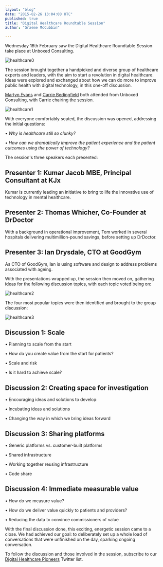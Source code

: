 ```yaml
---
layout: "blog"
date: "2015-02-26 13:04:00 UTC"
published: true
title: "Digital Healthcare Roundtable Session"
author: "Graeme McCubbin"

---
```


Wednesday 18th February saw the Digital Healthcare Roundtable Session take place at Unboxed Consulting.  
  
 ![healthcare0](http://i1291.photobucket.com/albums/b548/grammccram/DSC01779\_zpsd4fmmo16.jpg)   
 The session brought together a handpicked and diverse group of healthcare experts and leaders, with the aim to start a revolution in digital healthcare. Ideas were explored and exchanged about how we can do more to improve public health with digital technology, in this one-off discussion.  
  
 [Martyn Evans](http://www.unboxedconsulting.com/people/martyn-evans) and [Carrie Bedingfield](http://www.unboxedconsulting.com/people/carrie-bedingfield) both attended from Unboxed Consulting, with Carrie chairing the session.  
  
 ![healthcare1](http://i1291.photobucket.com/albums/b548/grammccram/Screen%20Shot%202015-02-24%20at%2011.51.23\_zpskt1lvghp.png)  With everyone comfortably seated, the discussion was opened, addressing the initial questions:  
 • _Why is healthcare still so clunky?_  
 • _How can we dramatically improve the patient experience and the patient outcomes using the power of technology?_  
  
 The session's three speakers each presented:

## Presenter 1: Kumar Jacob MBE, Principal Consultant at KJx
 Kumar is currently leading an initiative to bring to life the innovative use of technology in mental healthcare.  
  

## Presenter 2: Thomas Whicher, Co-Founder at DrDoctor
 With a background in operational improvement, Tom worked in several hospitals delivering multimillion-pound savings, before setting up DrDoctor.  
  

## Presenter 3: Ian Drysdale, CTO at GoodGym
 As CTO of GoodGym, Ian is using software and design to address problems associated with ageing.  
  
  With the presentations wrapped up, the session then moved on, gathering ideas for the following discussion topics, with each topic voted being on:  
  
 ![healthcare2](http://i1291.photobucket.com/albums/b548/grammccram/Screen%20Shot%202015-02-24%20at%2013.08.52\_zpsr1tnaers.png)  
  
 The four most popular topics were then identified and brought to the group discussion:  
  
  ![healthcare3](http://i1291.photobucket.com/albums/b548/grammccram/Screen%20Shot%202015-02-24%20at%2017.12.36\_zps6x8herpg.png)   

## Discussion 1: Scale
 • Planning to scale from the start  
 • How do you create value from the start for patients?  
 • Scale and risk  
 • Is it hard to achieve scale?  
  

## Discussion 2: Creating space for investigation
 • Encouraging ideas and solutions to develop  
 • Incubating ideas and solutions  
 • Changing the way in which we bring ideas forward  
  

## Discussion 3: Sharing platforms
 • Generic platforms vs. customer-built platforms  
 • Shared infrastructure  
 • Working together reusing infrastructure  
 • Code share  
  

## Discussion 4: Immediate measurable value
 • How do we measure value?  
 • How do we deliver value quickly to patients and providers?  
 • Reducing the data to convince commissioners of value  
  
  With the final discussion done, this exciting, energetic session came to a close. We had achieved our goal: to deliberately set up a whole load of conversations that were unfinished on the day, sparking ongoing conversation.  
  
 To follow the discussion and those involved in the session, subscribe to our [Digital Healthcare Pioneers](https://twitter.com/Ubxd/lists/digital-health-pioneers1) Twitter list.
